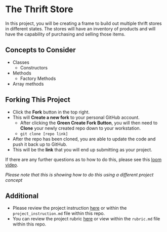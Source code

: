 # The Thrift Store
In this project, you will be creating a frame to build out multiple thrift stores in different states. The stores will have an inventory of products and will have the capability of purchasing and selling those items.

## Concepts to Consider
- Classes
  - Constructors
- Methods
  - Factory Methods
- Array methods

## Forking This Project
- Click the **Fork** button in the top right.
- This will **Create a new fork** to your personal GitHub account.
  - After clicking the **Green Create Fork Button**, you will then need to **Clone** your newly created repo down to your workstation.
  - `git clone [repo link]`
- After the repo has been cloned, you are able to update the code and push it back up to GitHub.
- This will be the **link** that you will end up submitting as your project.

If there are any further questions as to how to do this, please see this [loom video](https://www.loom.com/share/5c1c334b846a4887b87184068a126857?sid=84a8b419-613a-4107-a1df-97d77c0d9951). 

*Please note that this is showing how to do this using a different project concept*

## Additional 
- Please review the project instruction [here](./project_instructions.md) or within the `project_instruction.md` file within this repo.
- You can review the project rubric [here](./rubric.md) or view within the `rubric.md` file within this repo.